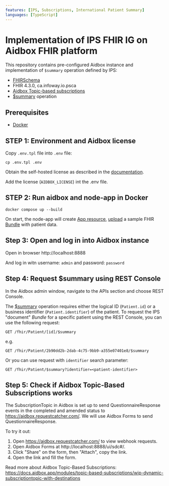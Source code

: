 ```yaml
---
features: [IPS, Subscriptions, International Patient Summary]
languages: [TypeScript]
---
```

# Implementation of IPS FHIR IG on Aidbox FHIR platform

This repository contains pre-configured Aidbox instance and implementation of `$summary` operation defined by IPS:

- [FHIRSchema](https://docs.aidbox.app/modules-1/profiling-and-validation/fhir-schema-validator)
- FHIR 4.3.0, ca.infoway.io.psca
- [Aidbox Topic-based subscriptions](https://docs.aidbox.app/modules/topic-based-subscriptions/wip-dynamic-subscriptiontopic-with-destinations)
- [$summary](https://build.fhir.org/ig/HL7/fhir-ips/OperationDefinition-summary.html) operation


## Prerequisites

- [Docker](https://www.docker.com/)

## STEP 1: Environment and Aidbox license

Copy `.env.tpl` file into `.env` file:

```shell
cp .env.tpl .env
```

Obtain the self-hosted license as described in the [documentation](https://docs.aidbox.app/getting-started/run-aidbox-locally-with-docker).

Add the license (`AIDBOX_LICENSE`) int the .env file.

## STEP 2: Run aidbox and node-app in Docker

```shell
docker compose up --build
```

On start, the node-app will create [App resource](https://docs.aidbox.app/app-development/aidbox-sdk/aidbox-apps), [upload](./src/index.ts#L142) a sample FHIR [Bundle](./src/patientData.ts) with patient data.

## Step 3: Open and log in into Aidbox instance

Open in browser http://localhost:8888

And log in witn username: `admin` and password: `password`

## Step 4: Request $summary using REST Console

In the Aidbox admin window, navigate to the APIs section and choose REST Console.

The [$summary](https://build.fhir.org/ig/HL7/fhir-ips/OperationDefinition-summary.html) operation requires either the logical ID (`Patient.id`) or a business identifier (`Patient.identifier`) of the patient.
To request the IPS "document" _Bundle_ for a specific patient using the REST Console, you can use the following request:

```
GET /fhir/Patient/[id]/$summary
```

e.g.
```
GET /fhir/Patient/2b90dd2b-2dab-4c75-9bb9-a355e07401e8/$summary
```

Or you can use request with `identifier` search parameter:

```
GET /fhir/Patient/$summary?identifier=<patient-identifier>
```

## Step 5: Check if Aidbox Topic-Based Subscriptions works

The SubscriptionTopic in Aidbox is set up to send QuestionnaireResponse events in the completed and amended status to https://aidbox.requestcatcher.com/. We will use Aidbox Forms to send QuestionnaireResponse.

To try it out:
1. Open https://aidbox.requestcatcher.com/ to view webhook requests.
2. Open Aidbox Forms at http://localhost:8888/ui/sdc#/.
3. Click "Share" on the form, then "Attach", copy the link.
4. Open the link and fill the form.

Read more about Aidbox Topic-Based Subscriptions: https://docs.aidbox.app/modules/topic-based-subscriptions/wip-dynamic-subscriptiontopic-with-destinations
